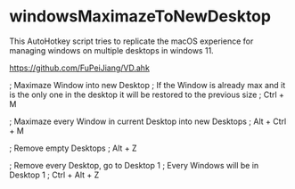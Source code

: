 # windowsMaximazeToNewDesktop
This AutoHotkey script tries to replicate the macOS experience for managing windows on multiple desktops in windows 11.



https://github.com/FuPeiJiang/VD.ahk

; Maximaze Window into new Desktop
; If the Window is already max and it is the only one in the desktop it will be restored to the previous size
; Ctrl + M

; Maximaze every Window in current Desktop into new Desktops
; Alt + Ctrl + M

; Remove empty Desktops
; Alt + Z

; Remove every Desktop, go to Desktop 1
; Every Windows will be in Desktop 1
; Ctrl + Alt + Z
